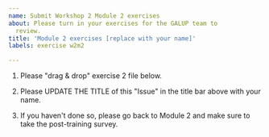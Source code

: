 ```yaml
---
name: Submit Workshop 2 Module 2 exercises
about: Please turn in your exercises for the GALUP team to
  review.
title: 'Module 2 exercises [replace with your name]'
labels: exercise w2m2

---
```


1. Please "drag & drop" exercise 2 file below.

2. Please UPDATE THE TITLE of this "Issue" in the title bar above with your name.

3. If you haven't done so, please go back to Module 2 and make sure to take
   the post-training survey. 


